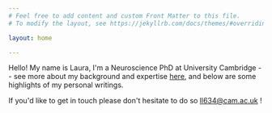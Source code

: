 ```yaml
---
# Feel free to add content and custom Front Matter to this file.
# To modify the layout, see https://jekyllrb.com/docs/themes/#overriding-theme-defaults

layout: home

---
```

Hello! My name is Laura, I'm a Neuroscience PhD at University Cambridge -- see more about my background and expertise [here](https://lauralungu.com/about/), and below are some highlights of my personal writings.  

If you'd like to get in touch please don't hesitate to do so [ll634@cam.ac.uk](mailto:ll634@cam.ac.uk) !

